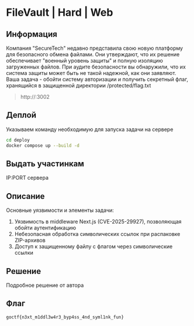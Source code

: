 # FileVault | Hard | Web

## Информация

Компания "SecureTech" недавно представила свою новую платформу для безопасного обмена файлами. Они утверждают, что их решение обеспечивает "военный уровень защиты" и полную изоляцию загруженных файлов.
При аудите безопасности вы обнаружили, что их система защиты может быть не такой надежной, как они заявляют. Ваша задача - обойти систему авторизации и получить секретный флаг, хранящийся в защищенной директории /protected/flag.txt

> http://<ip>:3002

## Деплой

Указываем команду необходимую для запуска задачи на сервере

```sh
cd deploy
docker compose up --build -d
```

## Выдать участинкам

IP:PORT сервера

## Описание

Основные уязвимости и элементы задачи:
1. Уязвимость в middleware Next.js (CVE-2025-29927), позволяющая обойти аутентификацию
2. Небезопасная обработка символических ссылок при распаковке ZIP-архивов
3. Доступ к защищенному файлу с флагом через символические ссылки

## Решение

Подробное решение от автора

## Флаг

`goctf{n3xt_m1ddl3w4r3_byp4ss_4nd_syml1nk_fun}`
